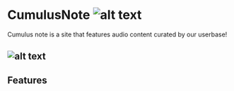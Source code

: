 [logo]: https://cdn2.iconfinder.com/data/icons/minimalism/512/soundcloud.png

# CumulusNote ![alt text][logo]

Cumulus note is a site that features audio content curated by our userbase!

![alt text](https://imgur.com/WETz7D0)
---
## Features

